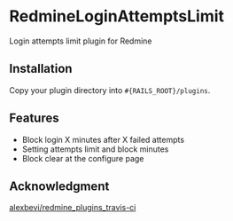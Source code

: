 # RedmineLoginAttemptsLimit

Login attempts limit plugin for Redmine

## Installation

Copy your plugin directory into `#{RAILS_ROOT}/plugins`.

## Features

* Block login X minutes after X failed attempts
* Setting attempts limit and block minutes
* Block clear at the configure page

## Acknowledgment

[alexbevi/redmine_plugins_travis-ci](https://github.com/alexbevi/redmine_plugins_travis-ci.git)

